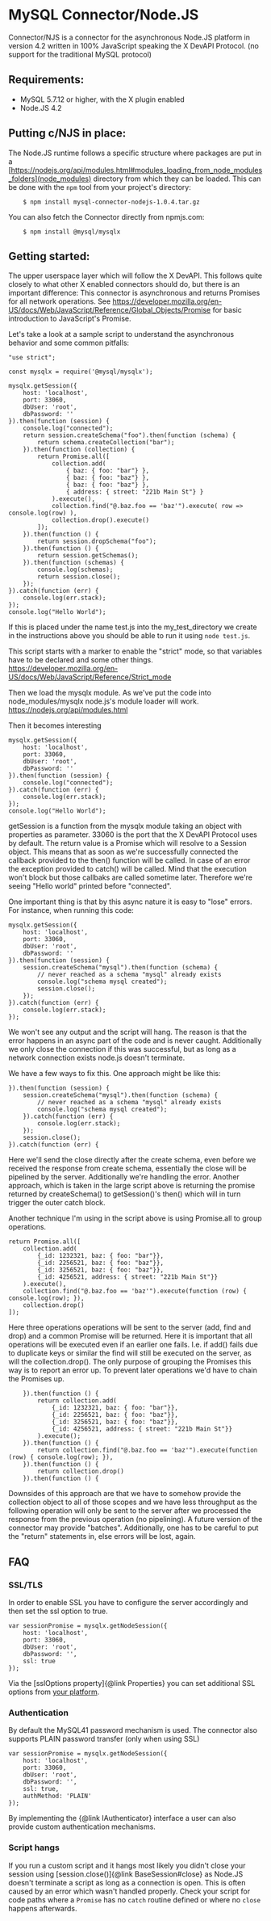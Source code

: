 # MySQL Connector/Node.JS

Connector/NJS is a connector for the asynchronous Node.JS platform in
version 4.2 written in 100% JavaScript speaking the X DevAPI Protocol.
(no support for the traditional MySQL protocol)

## Requirements:

 * MySQL 5.7.12 or higher, with the X plugin enabled
 * Node.JS 4.2

## Putting c/NJS in place:

The Node.JS runtime follows a specific structure where packages are put in a
[https://nodejs.org/api/modules.html#modules_loading_from_node_modules_folders](node_modules)
directory from which they can be loaded. This can be done with the `npm` tool from your
project's directory:

```
    $ npm install mysql-connector-nodejs-1.0.4.tar.gz
```

You can also fetch the Connector directly from npmjs.com:

```
    $ npm install @mysql/mysqlx
```


## Getting started:

The upper userspace layer which will follow the X DevAPI. This follows quite 
closely to what other X enabled connectors should do, but there is an important
difference: This connector is asynchronous and returns Promises for all network
operations. See
https://developer.mozilla.org/en-US/docs/Web/JavaScript/Reference/Global_Objects/Promise for basic introduction to JavaScript's Promise.

Let's take a look at a sample script to understand the asynchronous
behavior and some common pitfalls:

```
"use strict";

const mysqlx = require('@mysql/mysqlx');

mysqlx.getSession({
    host: 'localhost',
    port: 33060,
    dbUser: 'root',
    dbPassword: ''
}).then(function (session) {
    console.log("connected");
    return session.createSchema("foo").then(function (schema) {
        return schema.createCollection("bar");
    }).then(function (collection) {
        return Promise.all([
            collection.add(
                { baz: { foo: "bar"} },
                { baz: { foo: "baz"} },
                { baz: { foo: "baz"} },
                { address: { street: "221b Main St"} }
            ).execute(),
            collection.find("@.baz.foo == 'baz'").execute( row => console.log(row) ),
            collection.drop().execute()
        ]);
    }).then(function () {
        return session.dropSchema("foo");
    }).then(function () {
        return session.getSchemas();
    }).then(function (schemas) {
        console.log(schemas);
        return session.close();
    });
}).catch(function (err) {
    console.log(err.stack);
});
console.log("Hello World");
```
If this is placed under the name test.js into the my_test_directory we
create in the instructions above you should be able to run it using
`node test.js`.


This script starts with a marker to enable the "strict" mode, so that
variables have to be declared and some other things.
https://developer.mozilla.org/en-US/docs/Web/JavaScript/Reference/Strict_mode

Then we load the mysqlx module. As we've put the code into
node_modules/mysqlx node.js's module loader will work.
https://nodejs.org/api/modules.html

Then it becomes interesting

```
mysqlx.getSession({
    host: 'localhost',
    port: 33060,
    dbUser: 'root',
    dbPassword: ''
}).then(function (session) {
    console.log("connected");
}).catch(function (err) {
    console.log(err.stack);
});
console.log("Hello World");
```

getSession is a function from the mysqlx module taking an object with
properties as parameter. 33060 is the port that the X DevAPI Protocol uses by default.
The return value is a Promise which will resolve to a Session object.
This means that as soon as we're successfully connected the callback
provided to the then() function will be called. In case of an error the
exception provided to catch() will be called. Mind that the execution
won't block but those callbaks are called sometime later. Therefore
we're seeing "Hello world" printed before "connected". 

One important thing is that by this async nature it is easy to "lose"
errors. For instance, when running this code:

```
mysqlx.getSession({
    host: 'localhost',
    port: 33060,
    dbUser: 'root',
    dbPassword: ''
}).then(function (session) {
    session.createSchema("mysql").then(function (schema) {
        // never reached as a schema "mysql" already exists
        console.log("schema mysql created");
        session.close();
    });
}).catch(function (err) {
    console.log(err.stack);
});
```

We won't see any output and the script will hang. The reason is that the
error happens in an async part of the code and is never caught.
Additionally we only close the connection if this was successful, but as
long as a network connection exists node.js doesn't terminate.

We have a few ways to fix this. One approach might be like this:

```
}).then(function (session) {
    session.createSchema("mysql").then(function (schema) {
        // never reached as a schema "mysql" already exists
        console.log("schema mysql created");
    }).catch(function (err) {
        console.log(err.stack);
    });
    session.close();
}).catch(function (err) {
```

Here we'll send the close directly after the create schema, even before
we received the response from create schema, essentially the close will
be pipelined by the server. Additionally we're handling the error.
Another approach, which is taken in the large script above is returning
the promise returned by createSchema() to getSession()'s then() which
will in turn trigger the outer catch block. 

Another technique I'm using in the script above is using Promise.all to
group operations.

```
return Promise.all([
    collection.add(
        {_id: 1232321, baz: { foo: "bar"}},
        {_id: 2256521, baz: { foo: "baz"}},
        {_id: 3256521, baz: { foo: "baz"}},
        {_id: 4256521, address: { street: "221b Main St"}}
    ).execute(),
    collection.find("@.baz.foo == 'baz'").execute(function (row) { console.log(row); }),
    collection.drop()
]);
```

Here three operations operations will be sent to the server (add, find
and drop) and a common Promise will be returned. Here it is important
that all operations will be executed even if an earlier one fails. I.e.
if add() fails due to duplicate keys or similar the find will still be
executed on the server, as will the collection.drop(). The only purpose
of grouping the Promises this way is to report an error up. To prevent
later operations we'd have to chain the Promises up.

```
    }).then(function () {
        return collection.add(
            {_id: 1232321, baz: { foo: "bar"}},
            {_id: 2256521, baz: { foo: "baz"}},
            {_id: 3256521, baz: { foo: "baz"}},
            {_id: 4256521, address: { street: "221b Main St"}}
        ).execute();
    }).then(function () {
        return collection.find("@.baz.foo == 'baz'").execute(function (row) { console.log(row); }),
    }).then(function () {
        return collection.drop()
    }).then(function () {
```

Downsides of this approach are that we have to somehow provide the
collection object to all of those scopes and we have less throughput as
the following operation will only be sent to the server after we
processed the response from the previous operation (no pipelining). A
future version of the connector may provide "batches". Additionally, one has
to be careful to put the "return" statements in, else errors will be
lost, again.


## FAQ 
### SSL/TLS

In order to enable SSL you have to configure the server accordingly and then
set the ssl option to true. 

```
var sessionPromise = mysqlx.getNodeSession({
    host: 'localhost',
    port: 33060,
    dbUser: 'root',
    dbPassword: '',
    ssl: true
});
```

Via the [sslOptions property]{@link Properties} you can set additional
SSL options from [your platform](https://nodejs.org/api/tls.html#tls_new_tls_tlssocket_socket_options).

### Authentication

By default the MySQL41 password mechanism is used. The connector also supports
PLAIN password transfer (only when using SSL)

```
var sessionPromise = mysqlx.getNodeSession({
    host: 'localhost',
    port: 33060,
    dbUser: 'root',
    dbPassword: '',
    ssl: true,
    authMethod: 'PLAIN'
});
```
By implementing the {@link IAuthenticator} interface a user can also provide custom 
authentication mechanisms.

### Script hangs

If you run a custom script and it hangs most likely you didn't close your
session using [session.close()]{@link BaseSession#close} as Node.JS doesn't
terminate a script as long as a connection is open. This is often caused by an
error which wasn't handled properly. Check your script for code paths where
a `Promise` has no `catch` routine defined or where no `close` happens
afterwards.
